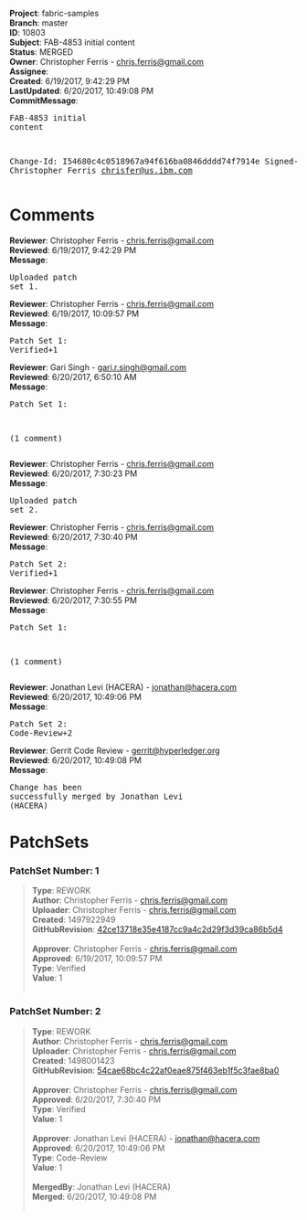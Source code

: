 <strong>Project</strong>: fabric-samples<br><strong>Branch</strong>: master<br><strong>ID</strong>: 10803<br><strong>Subject</strong>: FAB-4853 initial content<br><strong>Status</strong>: MERGED<br><strong>Owner</strong>: Christopher Ferris - chris.ferris@gmail.com<br><strong>Assignee</strong>:<br><strong>Created</strong>: 6/19/2017, 9:42:29 PM<br><strong>LastUpdated</strong>: 6/20/2017, 10:49:08 PM<br><strong>CommitMessage</strong>:<br><pre>FAB-4853 initial content

Change-Id: I54680c4c0518967a94f616ba0846dddd74f7914e
Signed-off-by: Christopher Ferris <chrisfer@us.ibm.com>
</pre><h1>Comments</h1><strong>Reviewer</strong>: Christopher Ferris - chris.ferris@gmail.com<br><strong>Reviewed</strong>: 6/19/2017, 9:42:29 PM<br><strong>Message</strong>: <pre>Uploaded patch set 1.</pre><strong>Reviewer</strong>: Christopher Ferris - chris.ferris@gmail.com<br><strong>Reviewed</strong>: 6/19/2017, 10:09:57 PM<br><strong>Message</strong>: <pre>Patch Set 1: Verified+1</pre><strong>Reviewer</strong>: Gari Singh - gari.r.singh@gmail.com<br><strong>Reviewed</strong>: 6/20/2017, 6:50:10 AM<br><strong>Message</strong>: <pre>Patch Set 1:

(1 comment)</pre><strong>Reviewer</strong>: Christopher Ferris - chris.ferris@gmail.com<br><strong>Reviewed</strong>: 6/20/2017, 7:30:23 PM<br><strong>Message</strong>: <pre>Uploaded patch set 2.</pre><strong>Reviewer</strong>: Christopher Ferris - chris.ferris@gmail.com<br><strong>Reviewed</strong>: 6/20/2017, 7:30:40 PM<br><strong>Message</strong>: <pre>Patch Set 2: Verified+1</pre><strong>Reviewer</strong>: Christopher Ferris - chris.ferris@gmail.com<br><strong>Reviewed</strong>: 6/20/2017, 7:30:55 PM<br><strong>Message</strong>: <pre>Patch Set 1:

(1 comment)</pre><strong>Reviewer</strong>: Jonathan Levi (HACERA) - jonathan@hacera.com<br><strong>Reviewed</strong>: 6/20/2017, 10:49:06 PM<br><strong>Message</strong>: <pre>Patch Set 2: Code-Review+2</pre><strong>Reviewer</strong>: Gerrit Code Review - gerrit@hyperledger.org<br><strong>Reviewed</strong>: 6/20/2017, 10:49:08 PM<br><strong>Message</strong>: <pre>Change has been successfully merged by Jonathan Levi (HACERA)</pre><h1>PatchSets</h1><h3>PatchSet Number: 1</h3><blockquote><strong>Type</strong>: REWORK<br><strong>Author</strong>: Christopher Ferris - chris.ferris@gmail.com<br><strong>Uploader</strong>: Christopher Ferris - chris.ferris@gmail.com<br><strong>Created</strong>: 1497922949<br><strong>GitHubRevision</strong>: [42ce13718e35e4187cc9a4c2d29f3d39ca86b5d4](https://github.com/hyperledger/fabric-samples/commit/42ce13718e35e4187cc9a4c2d29f3d39ca86b5d4)<br><br><strong>Approver</strong>: Christopher Ferris - chris.ferris@gmail.com<br><strong>Approved</strong>: 6/19/2017, 10:09:57 PM<br><strong>Type</strong>: Verified<br><strong>Value</strong>: 1<br><br></blockquote><h3>PatchSet Number: 2</h3><blockquote><strong>Type</strong>: REWORK<br><strong>Author</strong>: Christopher Ferris - chris.ferris@gmail.com<br><strong>Uploader</strong>: Christopher Ferris - chris.ferris@gmail.com<br><strong>Created</strong>: 1498001423<br><strong>GitHubRevision</strong>: [54cae68bc4c22af0eae875f463eb1f5c3fae8ba0](https://github.com/hyperledger/fabric-samples/commit/54cae68bc4c22af0eae875f463eb1f5c3fae8ba0)<br><br><strong>Approver</strong>: Christopher Ferris - chris.ferris@gmail.com<br><strong>Approved</strong>: 6/20/2017, 7:30:40 PM<br><strong>Type</strong>: Verified<br><strong>Value</strong>: 1<br><br><strong>Approver</strong>: Jonathan Levi (HACERA) - jonathan@hacera.com<br><strong>Approved</strong>: 6/20/2017, 10:49:06 PM<br><strong>Type</strong>: Code-Review<br><strong>Value</strong>: 1<br><br><strong>MergedBy</strong>: Jonathan Levi (HACERA)<br><strong>Merged</strong>: 6/20/2017, 10:49:08 PM<br><br></blockquote>